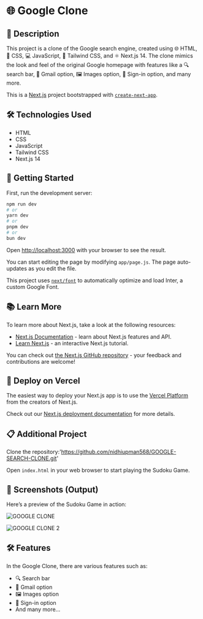 

# 🌐 Google Clone

## 📖 Description
This project is a clone of the Google search engine, created using 🌐 HTML, 🎨 CSS, 💻 JavaScript, 🌈 Tailwind CSS, and ⚛️ Next.js 14. The clone mimics the look and feel of the original Google homepage with features like a 🔍 search bar, 📧 Gmail option, 🖼️ Images option, 🔑 Sign-in option, and many more.

This is a [Next.js](https://nextjs.org/) project bootstrapped with [`create-next-app`](https://github.com/vercel/next.js/tree/canary/packages/create-next-app).

## 🛠️ Technologies Used
- HTML
- CSS
- JavaScript
- Tailwind CSS
- Next.js 14

## 🚀 Getting Started

First, run the development server:

```bash
npm run dev
# or
yarn dev
# or
pnpm dev
# or
bun dev
```

Open [http://localhost:3000](http://localhost:3000) with your browser to see the result.

You can start editing the page by modifying `app/page.js`. The page auto-updates as you edit the file.

This project uses [`next/font`](https://nextjs.org/docs/basic-features/font-optimization) to automatically optimize and load Inter, a custom Google Font.

## 📚 Learn More

To learn more about Next.js, take a look at the following resources:

- [Next.js Documentation](https://nextjs.org/docs) - learn about Next.js features and API.
- [Learn Next.js](https://nextjs.org/learn) - an interactive Next.js tutorial.

You can check out [the Next.js GitHub repository](https://github.com/vercel/next.js/) - your feedback and contributions are welcome!

## 🚀 Deploy on Vercel

The easiest way to deploy your Next.js app is to use the [Vercel Platform](https://vercel.com/new?utm_medium=default-template&filter=next.js&utm_source=create-next-app&utm_campaign=create-next-app-readme) from the creators of Next.js.

Check out our [Next.js deployment documentation](https://nextjs.org/docs/deployment) for more details.

## 📋 Additional Project

Clone the repository:'https://github.com/nidhiupman568/GOOGLE-SEARCH-CLONE.git'

Open `index.html` in your web browser to start playing the Sudoku Game.

## 📸 Screenshots (Output)
Here’s a preview of the Sudoku Game in action:

![GOOGLE CLONE](https://github.com/nidhiupman568/GOOGLE-SEARCH-CLONE/assets/130860182/660d0b06-9670-45af-8a9a-d081217e286b)

![GOOGLE CLONE 2](https://github.com/nidhiupman568/GOOGLE-SEARCH-CLONE/assets/130860182/4d9d0b3f-eec3-4e77-b791-60bd1f7957e3)

## 🛠️ Features
In the Google Clone, there are various features such as:
- 🔍 Search bar
- 📧 Gmail option
- 🖼️ Images option
- 🔑 Sign-in option
- And many more...

